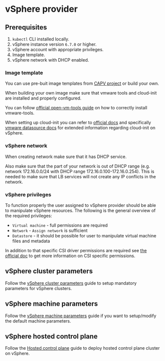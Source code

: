 # vSphere provider

## Prerequisites

1. `kubectl` CLI installed locally.
2. vSphere instance version `6.7.0` or higher.
3. vSphere account with appropriate privileges.
4. Image template.
5. vSphere network with DHCP enabled.

### Image template

You can use pre-buit image templates from [CAPV project](https://github.com/kubernetes-sigs/cluster-api-provider-vsphere/blob/main/README.md#kubernetes-versions-with-published-ovas)
or build your own.

When building your own image make sure that vmware tools and cloud-init are
installed and properly configured.

You can follow [official open-vm-tools guide](https://docs.vmware.com/en/VMware-Tools/11.0.0/com.vmware.vsphere.vmwaretools.doc/GUID-C48E1F14-240D-4DD1-8D4C-25B6EBE4BB0F.html)
on how to correctly install vmware-tools.

When setting up cloud-init you can refer to [official docs](https://cloudinit.readthedocs.io/en/latest/index.html)
and specifically [vmware datasource docs](https://cloudinit.readthedocs.io/en/latest/reference/datasources/vmware.html)
for extended information regarding cloud-init on vSphere.

### vSphere network

When creating network make sure that it has DHCP service.

Also make sure that the part of your network is out of DHCP range (e.g. network
172.16.0.0/24 with DHCP range 172.16.0.100-172.16.0.254). This is needed to make
sure that LB services will not create any IP conflicts in the network.

### vSphere privileges

To function properly the user assigned to vSphere provider should be able to
manipulate vSphere resources. The following is the general overview of the
required privileges:

- `Virtual machine` - full permissions are required
- `Network` - `Assign network` is sufficient
- `Datastore` - it should be possible for user to manipulate virtual machine
  files and metadata

In addition to that specific CSI driver permissions are required see
[the official doc](https://docs.vmware.com/en/VMware-vSphere-Container-Storage-Plug-in/2.0/vmware-vsphere-csp-getting-started/GUID-0AB6E692-AA47-4B6A-8CEA-38B754E16567.html)
to get more information on CSI specific permissions.

## vSphere cluster parameters

Follow the [vSphere cluster parameters](cluster-parameters.md) guide to setup
mandatory parameters for vSphere clusters.

## vSphere machine parameters

Follow the [vSphere machine parameters](machine-parameters.md) guide if you want
to setup/modify the default machine parameters.

## vSphere hosted control plane

Follow the [Hosted control plane](hosted-control-plane.md) guide to deploy
hosted control plane cluster on vSphere.
